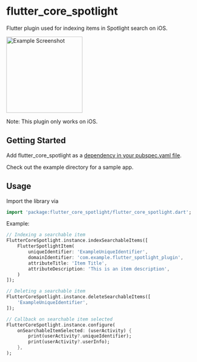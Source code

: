 # flutter_core_spotlight

Flutter plugin used for indexing items in Spotlight search on iOS.

<img src="https://user-images.githubusercontent.com/10003040/124283078-c8a1a900-db4b-11eb-909a-9c6c8c611095.png" alt="Example Screenshot" width="200"/>

Note: This plugin only works on iOS.

## Getting Started

Add flutter_core_spotlight as a [dependency in your pubspec.yaml file](https://flutter.io/platform-plugins/).

Check out the example directory for a sample app.

## Usage

Import the library via

```dart
import 'package:flutter_core_spotlight/flutter_core_spotlight.dart';
```

Example:

```dart
// Indexing a searchable item
FlutterCoreSpotlight.instance.indexSearchableItems([
    FlutterSpotlightItem(
        uniqueIdentifier: 'ExampleUniqueIdentifier',
        domainIdentifier: 'com.example.flutter_spotlight_plugin',
        attributeTitle: 'Item Title',
        attributeDescription: 'This is an item description',
    )
]);

// Deleting a searchable item
FlutterCoreSpotlight.instance.deleteSearchableItems([
    'ExampleUniqueIdentifier',
]);

// Callback on searchable item selected
FlutterCoreSpotlight.instance.configure(
    onSearchableItemSelected: (userActivity) {
        print(userActivity?.uniqueIdentifier);
        print(userActivity?.userInfo);
    },
);
```
